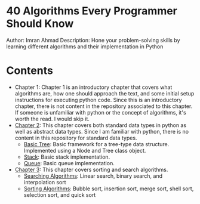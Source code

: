 # 40 Algorithms Every Programmer Should Know

Author: Imran Ahmad
Description: Hone your problem-solving skills by learning different algorithms and their implementation in Python

# Contents

- Chapter 1: Chapter 1 is an introductory chapter that covers what algorithms are, how one should approach the text, and some initial setup instructions for executing python code. Since this is an introductory chapter, there is not content in the repository associated to this chapter. If someone is unfamiliar with python or the concept of algorithms, it's worth the read. I would skip it.
- [Chapter 2](./ch2/): This chapter covers both standard data types in python as well as abstract data types. Since I am familiar with python, there is no content in this repository for standard data types.   
  - [Basic Tree](./ch2/tree.py): Basic framework for a tree-type data structure. Implemented using a Node and Tree class object.
  - [Stack](./ch2/stack.py): Basic stack implementation.
  - [Queue](./ch2/queue.py): Basic queue implementation.
- [Chapter 3](./ch3/): This chapter covers sorting and search algorithms.
  - [Searching Algorithms](./ch3/searches.py): Linear search, binary search, and interpolation sort
  - [Sorting Algorithms](./ch3/sorts.py): Bubble sort, insertion sort, merge sort, shell sort, selection sort, and quick sort
